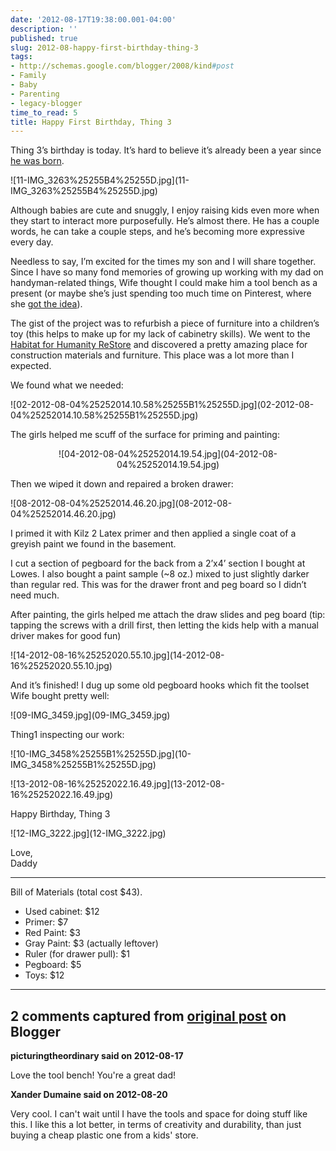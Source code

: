 ```yaml
---
date: '2012-08-17T19:38:00.001-04:00'
description: ''
published: true
slug: 2012-08-happy-first-birthday-thing-3
tags:
- http://schemas.google.com/blogger/2008/kind#post
- Family
- Baby
- Parenting
- legacy-blogger
time_to_read: 5
title: Happy First Birthday, Thing 3
---
```


<p>Thing 3’s birthday is today. It’s hard to believe it’s already been a year since <a href="../2011/2011-08-birth-story-thing-3.html">he was born</a>.</p>
<p>![11-IMG_3263%25255B4%25255D.jpg](11-IMG_3263%25255B4%25255D.jpg)</p>
<p>Although babies are cute and snuggly, I enjoy raising kids even more when they start to interact more purposefully. He’s almost there. He has a couple words, he can take a couple steps, and he’s becoming more expressive every day.</p>
<p>Needless to say, I’m excited for the times my son and I will share together. Since I have so many fond memories of growing up working with my dad on handyman-related things, Wife thought I could make him a tool bench as a present (or maybe she’s just spending too much time on Pinterest, where she <a href="http://pinterest.com/pin/184577284698686013/">got the idea</a>).</p>
<p>The gist of the project was to refurbish a piece of furniture into a children’s toy (this helps to make up for my lack of cabinetry skills). We went to the <a href="http://www.habitat.org/restores/default.aspx">Habitat for Humanity ReStore</a> and discovered a pretty amazing place for construction materials and furniture. This place was a lot more than I expected.</p>
<p>We found what we needed:</p>
<p>![02-2012-08-04%25252014.10.58%25255B1%25255D.jpg](02-2012-08-04%25252014.10.58%25255B1%25255D.jpg)</p>
<p>The girls helped me scuff of the surface for priming and painting:</p>  <p align="center">![04-2012-08-04%25252014.19.54.jpg](04-2012-08-04%25252014.19.54.jpg)</p>  <p align="left">Then we wiped it down and repaired a broken drawer:</p>
<p>![08-2012-08-04%25252014.46.20.jpg](08-2012-08-04%25252014.46.20.jpg)</p>
<p>I primed it with Kilz 2 Latex primer and then applied a single coat of a greyish paint we found in the basement.</p>
<p>I cut a section of pegboard for the back from a 2’x4’ section I bought at Lowes. I also bought a paint sample (~8 oz.) mixed to just slightly darker than regular red. This was for the drawer front and peg board so I didn’t need much.</p>
<p>After painting, the girls helped me attach the draw slides and peg board (tip: tapping the screws with a drill first, then letting the kids help with a manual driver makes for good fun)</p>
<p>![14-2012-08-16%25252020.55.10.jpg](14-2012-08-16%25252020.55.10.jpg)</p>
<p>And it’s finished! I dug up some old pegboard hooks which fit the toolset Wife bought pretty well:</p>
<p>![09-IMG_3459.jpg](09-IMG_3459.jpg)</p>
<p>Thing1 inspecting our work:</p>
<p>![10-IMG_3458%25255B1%25255D.jpg](10-IMG_3458%25255B1%25255D.jpg)</p>
<p>![13-2012-08-16%25252022.16.49.jpg](13-2012-08-16%25252022.16.49.jpg)</p>
<p>Happy Birthday, Thing 3</p>
<p>![12-IMG_3222.jpg](12-IMG_3222.jpg)</p>    
<p>Love,   <br />Daddy</p>  <hr />
<p>Bill of Materials (total cost $43).</p>  <ul>   <li>Used cabinet: $12</li>    <li>Primer: $7</li>    <li>Red Paint: $3</li>    <li>Gray Paint: $3 (actually leftover)</li>    <li>Ruler (for drawer pull): $1</li>    <li>Pegboard: $5</li>    <li>Toys: $12</li> </ul>

---

## 2 comments captured from [original post](https://blog.wassupy.com/2012/08/happy-first-birthday-thing-3.html) on Blogger

**picturingtheordinary said on 2012-08-17**

Love the tool bench! You're a great dad!

**Xander Dumaine said on 2012-08-20**

Very cool. I can't wait until I have the tools and space for doing stuff like this. I like this a lot better, in terms of creativity and durability, than just buying a cheap plastic one from a kids' store.

